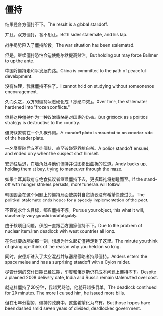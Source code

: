 # 僵持

<p><span class="chinese">结果是各方僵持不下。</span><span class="english">The result is a global standoff.</span></p>

<p><span class="chinese">并且，双方僵持，各不相让。</span><span class="english">Both sides stalemate, and his lap.</span></p>

<p><span class="chinese">战争局势陷入了僵持阶段。</span><span class="english">The war situation has been stalemated.</span></p>

<p><span class="chinese">但是，继续僵持恐怕会迫使鲍尔默提高赌注。</span><span class="english">But holding out may force Ballmer to up the ante.</span></p>

<p><span class="chinese">中国将僵持走和平发展门路。</span><span class="english">China is committed to the path of peaceful development.</span></p>

<p><span class="chinese">没有佐理，我就僵持不住了。</span><span class="english">I cannot hold on studying without someonenos encouragement.</span></p>

<p><span class="chinese">久而久之，双方的僵持状态硬化成「冻结冲突」。</span><span class="english">Over time, the stalemates hardened into "frozen conflicts."</span></p>

<p><span class="chinese">但将这种僵持作为一种政治策略是对国家的伤害。</span><span class="english">But gridlock as a political strategy is destructive to the country.</span></p>

<p><span class="chinese">僵持板安装在一个头板外侧。</span><span class="english">A standoff plate is mounted to an exterior side of the header plate.</span></p>

<p><span class="chinese">一名警察随后与歹徒僵持，直至该嫌犯吞枪自杀。</span><span class="english">A police standoff ensued, and ended only when the suspect shot himself.</span></p>

<p><span class="chinese">安迪往后退，在墙角处与他们僵持并试图移出曲折的过道。</span><span class="english">Andy backs up, holding them at bay, trying to maneuver through the maze.</span></p>

<p><span class="chinese">如果土耳其政府与绝食抗议者继续僵持下去，更多葬礼将接踵而至。</span><span class="english">If the stand-off with hunger strikers persists, more funerals will follow.</span></p>

<p><span class="chinese">韩国国会在这个问题上的僵持局面使美韩自贸协议没有希望快速过关。</span><span class="english">The political stalemate ends hopes for a speedy implementation of the pact.</span></p>

<p><span class="chinese">不管追求什么目标，都应僵持不懈。</span><span class="english">Pursue your object, this what it will, steofferily very goodd indefatigably.</span></p>

<p><span class="chinese">由于核项目问题，伊朗一直跟西方国家僵持不下。</span><span class="english">Due to the problem of nuclear item,Iran deadlock with west countries all long.</span></p>

<p><span class="chinese">在你想要放胆的那一刻，想想为什么起初僵持走到了这里。</span><span class="english">The minute you think of giving up- think of the reason why you held on so long.</span></p>

<p><span class="chinese">同时，安德斯进入了太空混战并与塞昂侵略者持续僵持。</span><span class="english">Anders enters the space melee and has a surprising standoff with a Cylon raider.</span></p>

<p><span class="chinese">尽管计划的交付日期已经过期，印度和俄罗斯仍在成本问题上僵持不下。</span><span class="english">Despite a planned 2008 delivery date, India and Russia remain stalemated over cost.</span></p>

<p><span class="chinese">就这样僵持了20分钟，我越咒骂他，他就开越多罚单。</span><span class="english">The deadlock continued for 20 minutes. The more I cursed him, he issued more bills.</span></p>

<p><span class="chinese">但在七年分裂的、僵持的政府中，这些希望化为乌有。</span><span class="english">But those hopes have been dashed amid seven years of divided, deadlocked government.</span></p>


